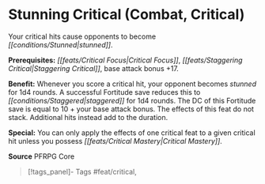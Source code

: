 ﻿---
cssclass: [feats]

---
# Stunning Critical (Combat, Critical)

Your critical hits cause opponents to become _[[conditions/Stunned|stunned]]_.

**Prerequisites:** _[[feats/Critical Focus|Critical Focus]]_, _[[feats/Staggering Critical|Staggering Critical]]_, base attack bonus +17.

**Benefit:** Whenever you score a critical hit, your opponent becomes _stunned_ for 1d4 rounds. A successful Fortitude save reduces this to _[[conditions/Staggered|staggered]]_ for 1d4 rounds. The DC of this Fortitude save is equal to 10 + your base attack bonus. The effects of this feat do not stack. Additional hits instead add to the duration.

**Special:** You can only apply the effects of one critical feat to a given critical hit unless you possess _[[feats/Critical Mastery|Critical Mastery]]_.

**Source** PFRPG Core
>[!tags_panel]- Tags
> #feat/critical, 